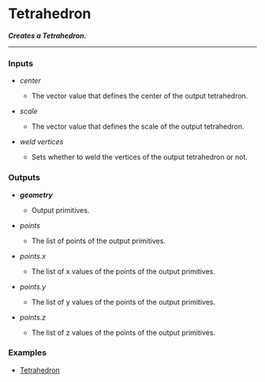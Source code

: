# Tetrahedron

**_Creates a Tetrahedron._**

---


### Inputs

* _center_

  * The vector value that defines the center of the output tetrahedron.

* _scale_

  * The vector value that defines the scale of the output tetrahedron.

* _weld vertices_

  * Sets whether to weld the vertices of the output tetrahedron or not.


### Outputs

* **_geometry_**

  * Output primitives.

* _points_

  * The list of points of the output primitives.

* _points.x_

  * The list of x values of the points of the output primitives.

* _points.y_

  * The list of y values of the points of the output primitives.

* _points.z_

  * The list of z values of the points of the output primitives.


### Examples



* <a href="https://creator.trimble.com/graph?assetURI=whp:a63e8834-653b-465c-8567-82912ffb2791&version=latest" target="_blank">Tetrahedron</a>
